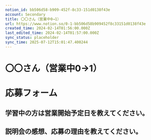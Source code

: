 ```yaml
---
notion_id: bb506d58-b909-452f-8c33-151d0138f43e
account: Secondary
title: 〇〇さん（営業中0→1）
url: https://www.notion.so/0-1-bb506d58b909452f8c33151d0138f43e
created_time: 2024-02-14T01:56:00.000Z
last_edited_time: 2024-02-14T01:57:00.000Z
sync_status: placeholder
sync_time: 2025-07-12T15:01:47.400244
---
```

# 〇〇さん（営業中0→1）

# 応募フォーム
  ## 学習中の方は営業開始予定日を教えてください。
  ## 説明会の感想、応募の理由を教えてください。